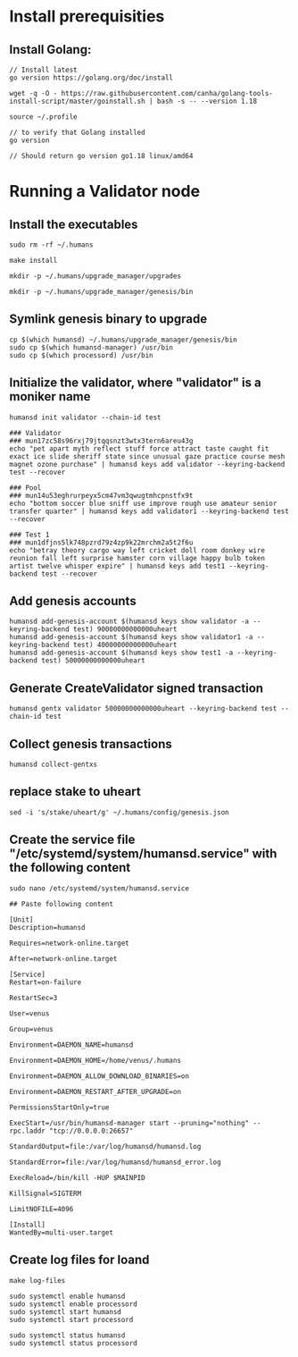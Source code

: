 # Install prerequisities
## Install Golang:

```
// Install latest 
go version https://golang.org/doc/install

wget -q -O - https://raw.githubusercontent.com/canha/golang-tools-install-script/master/goinstall.sh | bash -s -- --version 1.18

source ~/.profile

// to verify that Golang installed
go version

// Should return go version go1.18 linux/amd64
```

# Running a Validator node

## Install the executables
```
sudo rm -rf ~/.humans

make install

mkdir -p ~/.humans/upgrade_manager/upgrades

mkdir -p ~/.humans/upgrade_manager/genesis/bin
```

## Symlink genesis binary to upgrade

```
cp $(which humansd) ~/.humans/upgrade_manager/genesis/bin
sudo cp $(which humansd-manager) /usr/bin
sudo cp $(which processord) /usr/bin
```

## Initialize the validator, where "validator" is a moniker name
```
humansd init validator --chain-id test

### Validator
### mun17zc58s96rxj79jtqqsnzt3wtx3tern6areu43g
echo "pet apart myth reflect stuff force attract taste caught fit exact ice slide sheriff state since unusual gaze practice course mesh magnet ozone purchase" | humansd keys add validator --keyring-backend test --recover

### Pool
### mun14u53eghrurpeyx5cm47vm3qwugtmhcpnstfx9t
echo "bottom soccer blue sniff use improve rough use amateur senior transfer quarter" | humansd keys add validator1 --keyring-backend test --recover

### Test 1
### mun1dfjns5lk748pzrd79z4zp9k22mrchm2a5t2f6u
echo "betray theory cargo way left cricket doll room donkey wire reunion fall left surprise hamster corn village happy bulb token artist twelve whisper expire" | humansd keys add test1 --keyring-backend test --recover
```

## Add genesis accounts

```
humansd add-genesis-account $(humansd keys show validator -a --keyring-backend test) 90000000000000uheart
humansd add-genesis-account $(humansd keys show validator1 -a --keyring-backend test) 40000000000000uheart
humansd add-genesis-account $(humansd keys show test1 -a --keyring-backend test) 50000000000000uheart
```

## Generate CreateValidator signed transaction
```
humansd gentx validator 50000000000000uheart --keyring-backend test --chain-id test
```

## Collect genesis transactions
```
humansd collect-gentxs
```

## replace stake to uheart

```
sed -i 's/stake/uheart/g' ~/.humans/config/genesis.json
```

## Create the service file "/etc/systemd/system/humansd.service" with the following content
```
sudo nano /etc/systemd/system/humansd.service

## Paste following content

[Unit]
Description=humansd

Requires=network-online.target

After=network-online.target

[Service]
Restart=on-failure

RestartSec=3

User=venus

Group=venus

Environment=DAEMON_NAME=humansd

Environment=DAEMON_HOME=/home/venus/.humans

Environment=DAEMON_ALLOW_DOWNLOAD_BINARIES=on

Environment=DAEMON_RESTART_AFTER_UPGRADE=on

PermissionsStartOnly=true

ExecStart=/usr/bin/humansd-manager start --pruning="nothing" --rpc.laddr "tcp://0.0.0.0:26657"

StandardOutput=file:/var/log/humansd/humansd.log

StandardError=file:/var/log/humansd/humansd_error.log

ExecReload=/bin/kill -HUP $MAINPID

KillSignal=SIGTERM

LimitNOFILE=4096

[Install]
WantedBy=multi-user.target
```


## Create log files for loand

```
make log-files

sudo systemctl enable humansd
sudo systemctl enable processord
sudo systemctl start humansd
sudo systemctl start processord

sudo systemctl status humansd
sudo systemctl status processord
```

